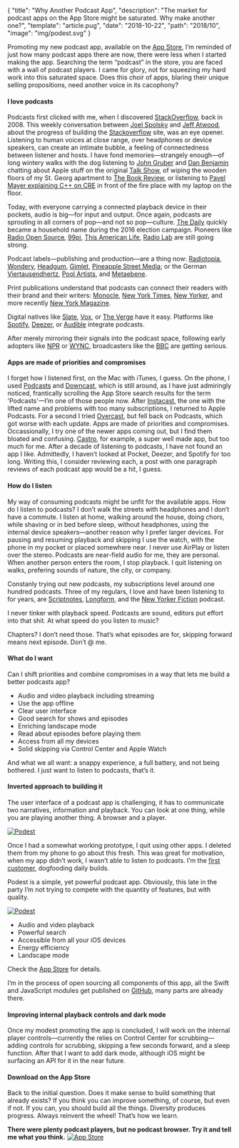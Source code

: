 {
  "title": "Why Another Podcast App",
  "description": "The market for podcast apps on the App Store might be saturated. Why make another one?",
  "template": "article.pug",
  "date": "2018-10-22",
  "path": "2018/10",
  "image": "img/podest.svg"
}

Promoting my new podcast app, available on the [App Store](https://itunes.apple.com/us/app/podest/id794983364), I’m reminded of just how many podcast apps there are now, there were less when I started making the app. Searching the term “podcast” in the store, you are faced with a wall of podcast players. I came for glory, not for squeezing my hard work into this saturated space. Does this choir of apps, blaring their unique selling propositions, need another voice in its cacophony?

#### I love podcasts

Podcasts first clicked with me, when I discovered [StackOverflow](https://stackoverflow.blog/2008/04/17/podcast-1/), back in 2008. This weekly conversation between [Joel Spolsky](https://www.joelonsoftware.com) and [Jeff Atwood](https://blog.codinghorror.com), about the progress of building the [Stackoverflow](https://stackoverflow.com) site, was an eye opener. Listening to human voices at close range, over headphones or device speakers, can create an intimate bubble, a feeling of connectedness between listener and hosts. I have fond memories—strangely enough—of long wintery walks with the dog listening to [John Gruber](https://daringfireball.net) and [Dan Benjamin](http://danbenjamin.com) chatting about Apple stuff on the original [Talk Show](http://5by5.tv/talkshow), of wiping the wooden floors of my St. Georg apartment to [The Book Review](https://www.nytimes.com/column/book-review-podcast), or listening to [Pavel Mayer explaining C++ on CRE](https://cre.fm/cre063-die-programmiersprache-c-plus-plus) in front of the fire place with my laptop on the floor.

Today, with everyone carrying a connected playback device in their pockets, audio is big—for input and output. Once again, podcasts are sprouting in all corners of pop—and not so pop—culture. [The Daily](https://www.nytimes.com/podcasts/the-daily) quickly became a household name during the 2016 election campaign. Pioneers like [Radio Open Source](http://radioopensource.org), [99pi](https://99percentinvisible.org), [This American Life](https://www.thisamericanlife.org), [Radio Lab](https://www.wnycstudios.org/shows/radiolab) are still going strong.

Podcast labels—publishing and production—are a thing now: [Radiotopia](https://www.radiotopia.fm), [Wondery](https://wondery.com), [Headgum](https://headgum.com), [Gimlet](https://www.gimletmedia.com), [Pineapple Street Media](http://pineapple.fm); or the German [Viertausendhertz](https://viertausendhertz.de), [Pool Artists](http://www.poolartists.de), and [Metaebene](https://metaebene.me).

Print publications understand that podcasts can connect their readers with their brand and their writers: [Monocle](https://monocle.com/radio/), [New York Times](https://www.nytimes.com/spotlight/podcasts), [New Yorker](https://www.newyorker.com/podcast), and more recently [New York Magazine](http://nymag.com/tags/podcast/).

Digital natives like [Slate](http://www.slate.com/articles/podcasts.html), [Vox](https://www.vox.com/pages/podcasts), or [The Verge](https://www.theverge.com/podcasts) have it easy. Platforms like [Spotify](https://www.spotify.com), [Deezer](https://www.deezer.com/), or [Audible](https://www.aubile.com/) integrate podcasts.

After merely mirroring their signals into the podcast space, following early adopters like [NPR](https://www.npr.org) or [WYNC](https://www.wnyc.org), broadcasters like the [BBC](https://www.bbc.co.uk/podcasts) are getting serious.

#### Apps are made of priorities and compromises

I forget how I listened first, on the Mac with iTunes, I guess. On the phone, I used [Podcasts](https://itunes.apple.com/us/app/podcasts/id525463029) and [Downcast](https://itunes.apple.com/us/app/downcast/id393858566), which is still around, as I have just admiringly noticed, frantically scrolling the App Store search results for the term 'Podcasts'—I’m one of those people now. After [Instacast](https://itunes.apple.com/us/app/instacast-core/id108386833), the one with the lifted name and problems with too many subscriptions, I returned to Apple Podcasts. For a second I tried [Overcast](https://overcast.fm), but fell back on Podcasts, which got worse with each update. Apps are made of priorities and compromises. Occassionally, I try one of the newer apps coming out, but I find them bloated and confusing. [Castro](https://itunes.apple.com/us/app/castro-podcasts/id1080840241), for example, a super well made app, but too much for me. After a decade of listening to podcasts, I have not found an app I like. Admittedly, I haven’t looked at Pocket, Deezer, and Spotify for too long. Writing this, I consider reviewing each, a post with one paragraph reviews of each podcast app would be a hit, I guess.

#### How do I listen

My way of consuming podcasts might be unfit for the available apps. How do I listen to podcasts? I don’t walk the streets with headphones and I don’t have a commute. I listen at home, walking around the house, doing chors, while shaving or in bed before sleep, without headphones, using the internal device speakers—another reason why I prefer larger devices. For pausing and resuming playback and skipping I use the watch, with the phone in my pocket or placed somewhere near. I never use AirPlay or listen over the stereo. Podcasts are near-field audio for me, they are personal. When another person enters the room, I stop playback. I quit listening on walks, prefering sounds of nature, the city, or company.

Constanly trying out new podcasts, my subscriptions level around one hundred podcasts. Three of my regulars, I love and have been listening to for years, are [Scriptnotes](http://scriptnotes.net), [Longform](https://longform.org/podcast), and the [New Yorker Fiction](https://www.newyorker.com/podcast/fiction) podcast.

I never tinker with playback speed. Podcasts are sound, editors put effort into that shit. At what speed do you listen to music?

Chapters? I don’t need those. That’s what episodes are for, skipping forward means next episode. Don’t @ me.

#### What do I want

Can I shift priorities and combine compromises in a way that lets me build a better podcasts app?

- Audio and video playback including streaming
- Use the app offline
- Clear user interface
- Good search for shows and episodes
- Enriching landscape mode
- Read about episodes before playing them
- Access from all my devices
- Solid skipping via Control Center and Apple Watch

And what we all want: a snappy experience, a full battery, and not being bothered. I just want to listen to podcasts, that’s it.

#### Inverted approach to building it

The user interface of a podcast app is challenging, it has to communicate two narratives, information and playback. You can look at one thing, while you are playing another thing. A browser and a player.

[![Podest](/img/podest.svg "Podest Logotype")](https://itunes.apple.com/us/app/podest/id794983364)

Once I had a somewhat working prototype, I quit using other apps. I deleted them from my phone to go about this fresh. This was great for motivation, when my app didn’t work, I wasn’t able to listen to podcasts. I’m the [first customer](https://github.com/joyent/eng/blob/master/docs/index.md#rule-1-fcs-quality-all-the-time), dogfooding daily builds.

Podest is a simple, yet powerful podcast app. Obviously, this late in the party I’m not trying to compete with the quantity of features, but with quality.

[![Podest](/img/podest_app_icon.svg "Podest App Icon")](https://itunes.apple.com/us/app/podest/id794983364)

- Audio and video playback
- Powerful search
- Accessible from all your iOS devices
- Energy efficiency
- Landscape mode

Check the [App Store](https://itunes.apple.com/us/app/podest/id794983364) for details.

I’m in the process of open sourcing all components of this app, all the Swift and JavaScript modules get published on [GitHub](https://github.com/michaelnisi/), many parts are already there.

#### Improving internal playback controls and dark mode

Once my modest promoting the app is concluded, I will work on the internal player controls—currently the relies on Control Center for scrubbing—adding controls for scrubbing, skipping a few seconds forward, and a sleep function. After that I want to add dark mode, although iOS might be surfacing an API for it in the near future.

#### Download on the App Store

Back to the initial question. Does it make sense to build something that already exists? If you think you can improve something, of course, but even if not. If you can, you should build all the things. Diversity produces progress. Always reinvent the wheel! That’s how we learn.


**There were plenty podcast players, but no podcast browser. Try it and tell me what you think.**
[![App Store](/img/app_store.svg "App Store Badge")](https://itunes.apple.com/us/app/podest/id794983364)
